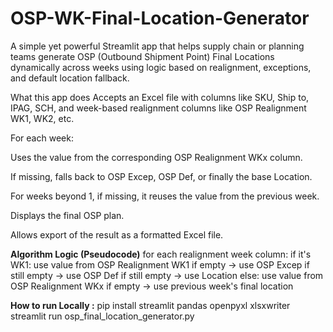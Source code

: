 # OSP-WK-Final-Location-Generator
A simple yet powerful Streamlit app that helps supply chain or planning teams generate OSP (Outbound Shipment Point) Final Locations dynamically across weeks using logic based on realignment, exceptions, and default location fallback.

What this app does
Accepts an Excel file with columns like SKU, Ship to, IPAG, SCH, and week-based realignment columns like OSP Realignment WK1, WK2, etc.

For each week:

Uses the value from the corresponding OSP Realignment WKx column.

If missing, falls back to OSP Excep, OSP Def, or finally the base Location.

For weeks beyond 1, if missing, it reuses the value from the previous week.

Displays the final OSP plan.

Allows export of the result as a formatted Excel file.

**Algorithm Logic (Pseudocode)**
for each realignment week column:
    if it's WK1:
        use value from OSP Realignment WK1
        if empty → use OSP Excep
        if still empty → use OSP Def
        if still empty → use Location
    else:
        use value from OSP Realignment WKx
        if empty → use previous week's final location

**How to run Locally :** 
pip install streamlit pandas openpyxl xlsxwriter
streamlit run osp_final_location_generator.py
